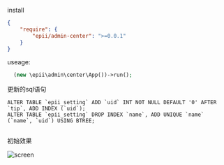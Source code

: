 
install

```json
{
    "require": {
        "epii/admin-center": ">=0.0.1"
    }
}
```

useage:

```php
  (new \epii\admin\center\App())->run();

```

更新的sql语句

```
ALTER TABLE `epii_setting` ADD `uid` INT NOT NULL DEFAULT '0' AFTER `tip`, ADD INDEX (`uid`);
ALTER TABLE `epii_setting` DROP INDEX `name`, ADD UNIQUE `name` (`name`, `uid`) USING BTREE;


```



初始效果

![screen]

[screen]:http://epii.gitee.io/epiiadmin/img/admin_center.png

 
